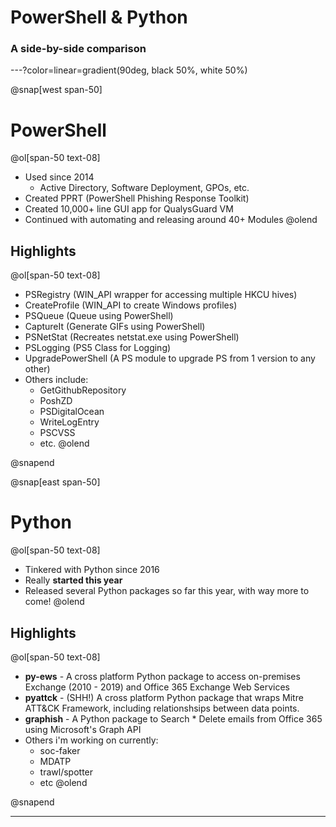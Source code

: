 # PowerShell & Python

### A side-by-side comparison

---?color=linear=gradient(90deg, black 50%, white 50%)

@snap[west span-50]

# PowerShell

@ol[span-50 text-08]
* Used since 2014
  * Active Directory, Software Deployment, GPOs, etc.
* Created PPRT (PowerShell Phishing Response Toolkit)
* Created 10,000+ line GUI app for QualysGuard VM
* Continued with automating and releasing around 40+ Modules
@olend

## Highlights

@ol[span-50 text-08]
* PSRegistry (WIN_API wrapper for accessing multiple HKCU hives)
* CreateProfile (WIN_API to create Windows profiles)
* PSQueue (Queue using PowerShell)
* CaptureIt (Generate GIFs using PowerShell)
* PSNetStat (Recreates netstat.exe using PowerShell)
* PSLogging (PS5 Class for Logging)
* UpgradePowerShell (A PS module to upgrade PS from 1 version to any other)
* Others include:
  * GetGithubRepository
  * PoshZD
  * PSDigitalOcean
  * WriteLogEntry
  * PSCVSS
  * etc.
@olend

@snapend

@snap[east span-50]

# Python

@ol[span-50 text-08]
* Tinkered with Python since 2016
* Really **started this year**
* Released several Python packages so far this year, with way more to come!
@olend

## Highlights

@ol[span-50 text-08]
* **py-ews** - A cross platform Python package to access on-premises Exchange (2010 - 2019) and Office 365 Exchange Web Services
* **pyattck** - (SHH!) A cross platform Python package that wraps Mitre ATT&CK Framework, including relationshsips between data points.
* **graphish** - A Python package to Search * Delete emails from Office 365 using Microsoft's Graph API
* Others i'm working on currently:
  * soc-faker
  * MDATP
  * trawl/spotter
  * etc
@olend

@snapend

---
